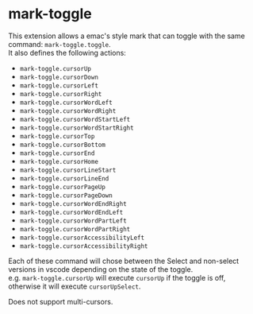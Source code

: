 # mark-toggle

This extension allows a emac's style mark that can toggle with the same command: `mark-toggle.toggle`.\
It also defines the following actions:
- `mark-toggle.cursorUp`
- `mark-toggle.cursorDown`
- `mark-toggle.cursorLeft`
- `mark-toggle.cursorRight`
- `mark-toggle.cursorWordLeft`
- `mark-toggle.cursorWordRight`
- `mark-toggle.cursorWordStartLeft`
- `mark-toggle.cursorWordStartRight`
- `mark-toggle.cursorTop`
- `mark-toggle.cursorBottom`
- `mark-toggle.cursorEnd`
- `mark-toggle.cursorHome`
- `mark-toggle.cursorLineStart`
- `mark-toggle.cursorLineEnd`
- `mark-toggle.cursorPageUp`
- `mark-toggle.cursorPageDown`
- `mark-toggle.cursorWordEndRight`
- `mark-toggle.cursorWordEndLeft`
- `mark-toggle.cursorWordPartLeft`
- `mark-toggle.cursorWordPartRight`
- `mark-toggle.cursorAccessibilityLeft`
- `mark-toggle.cursorAccessibilityRight`

Each of these command will chose between the Select and non-select versions in vscode depending on the state of the toggle.\
e.g. `mark-toggle.cursorUp` will execute `cursorUp` if the toggle is off, otherwise it will execute `cursorUpSelect`.

Does not support multi-cursors.